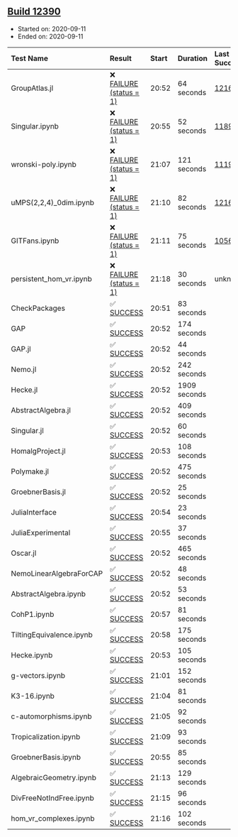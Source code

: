 ## [Build 12390](https://oscarci.mathematik.uni-kl.de/job/oscar/12390/)

* Started on: 2020-09-11
* Ended on: 2020-09-11

| Test Name    | Result | Start | Duration | Last Success | First Failure |
|:-------------|:-------|:------|:---------|:-------------|:--------------|
| GroupAtlas.jl | ❌ [FAILURE (status = 1)](https://oscarci.mathematik.uni-kl.de/job/oscar/12390/artifact/logs/build-12390/GroupAtlas.jl.log) | 20:52 | 64 seconds | [12167](https://oscarci.mathematik.uni-kl.de/job/oscar/12167/) | [12168](https://oscarci.mathematik.uni-kl.de/job/oscar/12168/) |
| Singular.ipynb | ❌ [FAILURE (status = 1)](https://oscarci.mathematik.uni-kl.de/job/oscar/12390/artifact/logs/build-12390/Singular.ipynb.log) | 20:55 | 52 seconds | [11893](https://oscarci.mathematik.uni-kl.de/job/oscar/11893/) | [11894](https://oscarci.mathematik.uni-kl.de/job/oscar/11894/) |
| wronski-poly.ipynb | ❌ [FAILURE (status = 1)](https://oscarci.mathematik.uni-kl.de/job/oscar/12390/artifact/logs/build-12390/wronski-poly.ipynb.log) | 21:07 | 121 seconds | [11192](https://oscarci.mathematik.uni-kl.de/job/oscar/11192/) | [11193](https://oscarci.mathematik.uni-kl.de/job/oscar/11193/) |
| uMPS(2,2,4)_0dim.ipynb | ❌ [FAILURE (status = 1)](https://oscarci.mathematik.uni-kl.de/job/oscar/12390/artifact/logs/build-12390/uMPS-2-2-4-_0dim.ipynb.log) | 21:10 | 82 seconds | [12167](https://oscarci.mathematik.uni-kl.de/job/oscar/12167/) | [12168](https://oscarci.mathematik.uni-kl.de/job/oscar/12168/) |
| GITFans.ipynb | ❌ [FAILURE (status = 1)](https://oscarci.mathematik.uni-kl.de/job/oscar/12390/artifact/logs/build-12390/GITFans.ipynb.log) | 21:11 | 75 seconds | [10566](https://oscarci.mathematik.uni-kl.de/job/oscar/10566/) | [10567](https://oscarci.mathematik.uni-kl.de/job/oscar/10567/) |
| persistent_hom_vr.ipynb | ❌ [FAILURE (status = 1)](https://oscarci.mathematik.uni-kl.de/job/oscar/12390/artifact/logs/build-12390/persistent_hom_vr.ipynb.log) | 21:18 | 30 seconds | unknown | unknown |
| CheckPackages | ✅ [SUCCESS](https://oscarci.mathematik.uni-kl.de/job/oscar/12390/artifact/logs/build-12390/CheckPackages.log) | 20:51 | 83 seconds |  |  |
| GAP | ✅ [SUCCESS](https://oscarci.mathematik.uni-kl.de/job/oscar/12390/artifact/logs/build-12390/GAP.log) | 20:52 | 174 seconds |  |  |
| GAP.jl | ✅ [SUCCESS](https://oscarci.mathematik.uni-kl.de/job/oscar/12390/artifact/logs/build-12390/GAP.jl.log) | 20:52 | 44 seconds |  |  |
| Nemo.jl | ✅ [SUCCESS](https://oscarci.mathematik.uni-kl.de/job/oscar/12390/artifact/logs/build-12390/Nemo.jl.log) | 20:52 | 242 seconds |  |  |
| Hecke.jl | ✅ [SUCCESS](https://oscarci.mathematik.uni-kl.de/job/oscar/12390/artifact/logs/build-12390/Hecke.jl.log) | 20:52 | 1909 seconds |  |  |
| AbstractAlgebra.jl | ✅ [SUCCESS](https://oscarci.mathematik.uni-kl.de/job/oscar/12390/artifact/logs/build-12390/AbstractAlgebra.jl.log) | 20:52 | 409 seconds |  |  |
| Singular.jl | ✅ [SUCCESS](https://oscarci.mathematik.uni-kl.de/job/oscar/12390/artifact/logs/build-12390/Singular.jl.log) | 20:52 | 60 seconds |  |  |
| HomalgProject.jl | ✅ [SUCCESS](https://oscarci.mathematik.uni-kl.de/job/oscar/12390/artifact/logs/build-12390/HomalgProject.jl.log) | 20:53 | 108 seconds |  |  |
| Polymake.jl | ✅ [SUCCESS](https://oscarci.mathematik.uni-kl.de/job/oscar/12390/artifact/logs/build-12390/Polymake.jl.log) | 20:52 | 475 seconds |  |  |
| GroebnerBasis.jl | ✅ [SUCCESS](https://oscarci.mathematik.uni-kl.de/job/oscar/12390/artifact/logs/build-12390/GroebnerBasis.jl.log) | 20:52 | 25 seconds |  |  |
| JuliaInterface | ✅ [SUCCESS](https://oscarci.mathematik.uni-kl.de/job/oscar/12390/artifact/logs/build-12390/JuliaInterface.log) | 20:54 | 23 seconds |  |  |
| JuliaExperimental | ✅ [SUCCESS](https://oscarci.mathematik.uni-kl.de/job/oscar/12390/artifact/logs/build-12390/JuliaExperimental.log) | 20:55 | 37 seconds |  |  |
| Oscar.jl | ✅ [SUCCESS](https://oscarci.mathematik.uni-kl.de/job/oscar/12390/artifact/logs/build-12390/Oscar.jl.log) | 20:52 | 465 seconds |  |  |
| NemoLinearAlgebraForCAP | ✅ [SUCCESS](https://oscarci.mathematik.uni-kl.de/job/oscar/12390/artifact/logs/build-12390/NemoLinearAlgebraForCAP.log) | 20:52 | 48 seconds |  |  |
| AbstractAlgebra.ipynb | ✅ [SUCCESS](https://oscarci.mathematik.uni-kl.de/job/oscar/12390/artifact/logs/build-12390/AbstractAlgebra.ipynb.log) | 20:52 | 53 seconds |  |  |
| CohP1.ipynb | ✅ [SUCCESS](https://oscarci.mathematik.uni-kl.de/job/oscar/12390/artifact/logs/build-12390/CohP1.ipynb.log) | 20:57 | 81 seconds |  |  |
| TiltingEquivalence.ipynb | ✅ [SUCCESS](https://oscarci.mathematik.uni-kl.de/job/oscar/12390/artifact/logs/build-12390/TiltingEquivalence.ipynb.log) | 20:58 | 175 seconds |  |  |
| Hecke.ipynb | ✅ [SUCCESS](https://oscarci.mathematik.uni-kl.de/job/oscar/12390/artifact/logs/build-12390/Hecke.ipynb.log) | 20:53 | 105 seconds |  |  |
| g-vectors.ipynb | ✅ [SUCCESS](https://oscarci.mathematik.uni-kl.de/job/oscar/12390/artifact/logs/build-12390/g-vectors.ipynb.log) | 21:01 | 152 seconds |  |  |
| K3-16.ipynb | ✅ [SUCCESS](https://oscarci.mathematik.uni-kl.de/job/oscar/12390/artifact/logs/build-12390/K3-16.ipynb.log) | 21:04 | 81 seconds |  |  |
| c-automorphisms.ipynb | ✅ [SUCCESS](https://oscarci.mathematik.uni-kl.de/job/oscar/12390/artifact/logs/build-12390/c-automorphisms.ipynb.log) | 21:05 | 92 seconds |  |  |
| Tropicalization.ipynb | ✅ [SUCCESS](https://oscarci.mathematik.uni-kl.de/job/oscar/12390/artifact/logs/build-12390/Tropicalization.ipynb.log) | 21:09 | 93 seconds |  |  |
| GroebnerBasis.ipynb | ✅ [SUCCESS](https://oscarci.mathematik.uni-kl.de/job/oscar/12390/artifact/logs/build-12390/GroebnerBasis.ipynb.log) | 20:55 | 85 seconds |  |  |
| AlgebraicGeometry.ipynb | ✅ [SUCCESS](https://oscarci.mathematik.uni-kl.de/job/oscar/12390/artifact/logs/build-12390/AlgebraicGeometry.ipynb.log) | 21:13 | 129 seconds |  |  |
| DivFreeNotIndFree.ipynb | ✅ [SUCCESS](https://oscarci.mathematik.uni-kl.de/job/oscar/12390/artifact/logs/build-12390/DivFreeNotIndFree.ipynb.log) | 21:15 | 96 seconds |  |  |
| hom_vr_complexes.ipynb | ✅ [SUCCESS](https://oscarci.mathematik.uni-kl.de/job/oscar/12390/artifact/logs/build-12390/hom_vr_complexes.ipynb.log) | 21:16 | 102 seconds |  |  |
